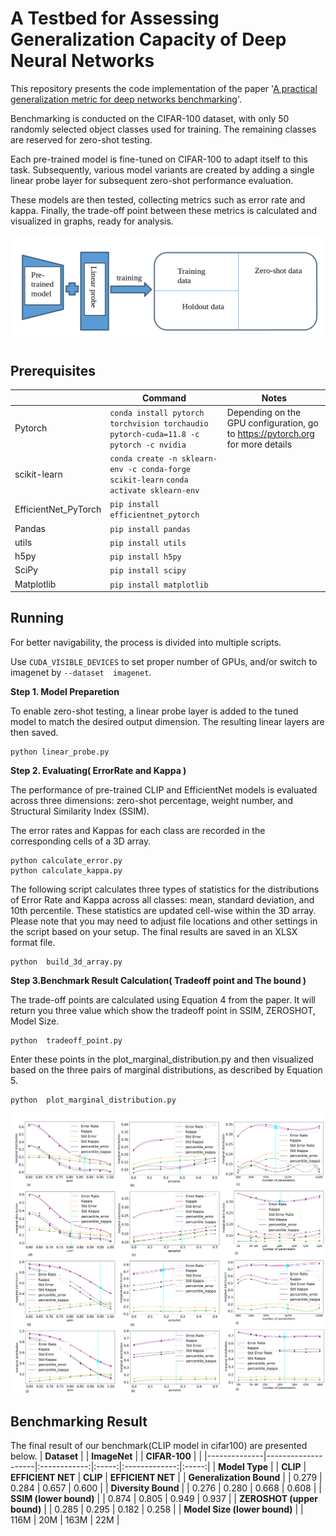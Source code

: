 # A Testbed for Assessing Generalization Capacity of Deep Neural Networks

This repository presents the code implementation of the paper '[A practical generalization metric for deep networks benchmarking](https://arxiv.org/pdf/2409.01498)'.

Benchmarking is conducted on the CIFAR-100 dataset, with only 50 randomly selected object classes used for training. The remaining classes are reserved for zero-shot testing.

Each pre-trained model is fine-tuned on CIFAR-100 to adapt itself to this task. Subsequently, various model variants are created by adding a single linear probe layer for subsequent zero-shot performance evaluation.

These models are then tested, collecting metrics such as error rate and kappa. Finally, the trade-off point between these metrics is calculated and visualized in graphs, ready for analysis.
<p align="center">
  <img src="figures/benchbed.png" width="700">
</p>


## Prerequisites 

| | Command | Notes |
| - | - | - |
| Pytorch | `conda install pytorch torchvision torchaudio pytorch-cuda=11.8 -c pytorch -c nvidia` |Depending on the GPU configuration, go to https://pytorch.org for more details|
| scikit-learn| `conda create -n sklearn-env -c conda-forge scikit-learn` `conda activate sklearn-env`| |
| EfficientNet_PyTorch | `pip install efficientnet_pytorch` | |
| Pandas | `pip install pandas` | |
| utils | `pip install utils` |  |
| h5py  | `pip install h5py` | |
| SciPy | `pip install scipy`| |
| Matplotlib| `pip install matplotlib`| |


## Running

For better navigability, the process is divided into multiple scripts.

Use `CUDA_VISIBLE_DEVICES` to set proper number of GPUs, and/or switch to imagenet by `--dataset 
imagenet`.  

**Step 1. Model Preparetion**

To enable zero-shot testing, a linear probe layer is added to the tuned model to match the desired output dimension. The resulting linear layers are then saved.

```
python linear_probe.py
```

**Step 2. Evaluating( ErrorRate and Kappa )**

The performance of pre-trained CLIP and EfficientNet models is evaluated across three dimensions: zero-shot percentage, weight number, and Structural Similarity Index (SSIM). 

The error rates and Kappas for each class are recorded in the corresponding cells of a 3D array.

```
python calculate_error.py
python calculate_kappa.py
```

The following script calculates three types of statistics for the distributions of Error Rate and Kappa across all classes: mean, standard deviation, and 10th percentile. These statistics are updated cell-wise within the 3D array. Please note that you may need to adjust file locations and other settings in the script based on your setup. The final results are saved in an XLSX format file. 

```
python  build_3d_array.py
```

**Step 3.Benchmark Result Calculation( Tradeoff point and The bound )** 

The trade-off points are calculated using Equation 4 from the paper. It will return you three value which show the tradeoff point in SSIM, ZEROSHOT, Model Size. 
```
python  tradeoff_point.py
```

Enter these points in the plot_marginal_distribution.py and then visualized based on the three pairs of marginal distributions, as described by Equation 5.
```
python  plot_marginal_distribution.py
```

<p align="center">
  <img src="figures/example_graph.png" width="1001">
</p>

## Benchmarking Result

The final result of our benchmark(CLIP model in cifar100) are presented below.
|  **Dataset**            |                    | **ImageNet** |       | **CIFAR-100** |       |
|--------------|--------------------|:------------:|:-----:|:-------------:|:-----:|
| **Model Type** |                    | **CLIP**     | **EFFICIENT NET** | **CLIP**  | **EFFICIENT NET** |
| **Generalization Bound** | | 0.279         | 0.284 | 0.657          | 0.600 |
| **Diversity Bound**      | | 0.276         | 0.280 | 0.668          | 0.608 |
| **SSIM (lower bound)**   | | 0.874         | 0.805 | 0.949          | 0.937 |
| **ZEROSHOT (upper bound)** | | 0.285     | 0.295 | 0.182          | 0.258 |
| **Model Size (lower bound)** | | 116M      | 20M  | 163M           | 22M  |





